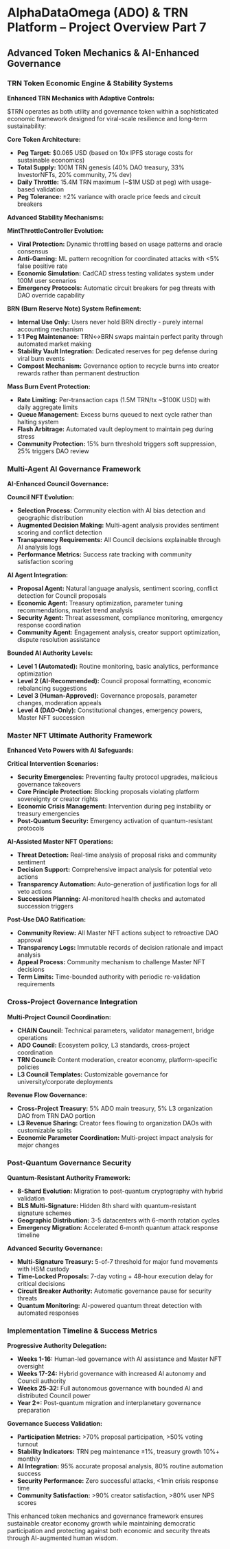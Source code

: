# AlphaDataOmega (ADO) & TRN Platform – Project Overview Part 7

## Advanced Token Mechanics & AI-Enhanced Governance

### TRN Token Economic Engine & Stability Systems

**Enhanced TRN Mechanics with Adaptive Controls:**

$TRN operates as both utility and governance token within a sophisticated economic framework designed for viral-scale resilience and long-term sustainability:

**Core Token Architecture:**
- **Peg Target:** $0.065 USD (based on 10x IPFS storage costs for sustainable economics)
- **Total Supply:** 100M TRN genesis (40% DAO treasury, 33% InvestorNFTs, 20% community, 7% dev)
- **Daily Throttle:** 15.4M TRN maximum (~$1M USD at peg) with usage-based validation
- **Peg Tolerance:** ±2% variance with oracle price feeds and circuit breakers

**Advanced Stability Mechanisms:**

**MintThrottleController Evolution:**
- **Viral Protection:** Dynamic throttling based on usage patterns and oracle consensus
- **Anti-Gaming:** ML pattern recognition for coordinated attacks with <5% false positive rate
- **Economic Simulation:** CadCAD stress testing validates system under 100M user scenarios
- **Emergency Protocols:** Automatic circuit breakers for peg threats with DAO override capability

**BRN (Burn Reserve Note) System Refinement:**
- **Internal Use Only:** Users never hold BRN directly - purely internal accounting mechanism
- **1:1 Peg Maintenance:** TRN↔BRN swaps maintain perfect parity through automated market making
- **Stability Vault Integration:** Dedicated reserves for peg defense during viral burn events
- **Compost Mechanism:** Governance option to recycle burns into creator rewards rather than permanent destruction

**Mass Burn Event Protection:**
- **Rate Limiting:** Per-transaction caps (1.5M TRN/tx ~$100K USD) with daily aggregate limits
- **Queue Management:** Excess burns queued to next cycle rather than halting system
- **Flash Arbitrage:** Automated vault deployment to maintain peg during stress
- **Community Protection:** 15% burn threshold triggers soft suppression, 25% triggers DAO review

### Multi-Agent AI Governance Framework

**AI-Enhanced Council Governance:**

**Council NFT Evolution:**
- **Selection Process:** Community election with AI bias detection and geographic distribution
- **Augmented Decision Making:** Multi-agent analysis provides sentiment scoring and conflict detection
- **Transparency Requirements:** All Council decisions explainable through AI analysis logs
- **Performance Metrics:** Success rate tracking with community satisfaction scoring

**AI Agent Integration:**
- **Proposal Agent:** Natural language analysis, sentiment scoring, conflict detection for Council proposals
- **Economic Agent:** Treasury optimization, parameter tuning recommendations, market trend analysis
- **Security Agent:** Threat assessment, compliance monitoring, emergency response coordination
- **Community Agent:** Engagement analysis, creator support optimization, dispute resolution assistance

**Bounded AI Authority Levels:**
- **Level 1 (Automated):** Routine monitoring, basic analytics, performance optimization
- **Level 2 (AI-Recommended):** Council proposal formatting, economic rebalancing suggestions
- **Level 3 (Human-Approved):** Governance proposals, parameter changes, moderation appeals
- **Level 4 (DAO-Only):** Constitutional changes, emergency powers, Master NFT succession

### Master NFT Ultimate Authority Framework

**Enhanced Veto Powers with AI Safeguards:**

**Critical Intervention Scenarios:**
- **Security Emergencies:** Preventing faulty protocol upgrades, malicious governance takeovers
- **Core Principle Protection:** Blocking proposals violating platform sovereignty or creator rights  
- **Economic Crisis Management:** Intervention during peg instability or treasury emergencies
- **Post-Quantum Security:** Emergency activation of quantum-resistant protocols

**AI-Assisted Master NFT Operations:**
- **Threat Detection:** Real-time analysis of proposal risks and community sentiment
- **Decision Support:** Comprehensive impact analysis for potential veto actions
- **Transparency Automation:** Auto-generation of justification logs for all veto actions
- **Succession Planning:** AI-monitored health checks and automated succession triggers

**Post-Use DAO Ratification:**
- **Community Review:** All Master NFT actions subject to retroactive DAO approval
- **Transparency Logs:** Immutable records of decision rationale and impact analysis
- **Appeal Process:** Community mechanism to challenge Master NFT decisions
- **Term Limits:** Time-bounded authority with periodic re-validation requirements

### Cross-Project Governance Integration

**Multi-Project Council Coordination:**
- **CHAIN Council:** Technical parameters, validator management, bridge operations
- **ADO Council:** Ecosystem policy, L3 standards, cross-project coordination
- **TRN Council:** Content moderation, creator economy, platform-specific policies  
- **L3 Council Templates:** Customizable governance for university/corporate deployments

**Revenue Flow Governance:**
- **Cross-Project Treasury:** 5% ADO main treasury, 5% L3 organization DAO from TRN DAO portion
- **L3 Revenue Sharing:** Creator fees flowing to organization DAOs with customizable splits
- **Economic Parameter Coordination:** Multi-project impact analysis for major changes

### Post-Quantum Governance Security

**Quantum-Resistant Authority Framework:**
- **8-Shard Evolution:** Migration to post-quantum cryptography with hybrid validation
- **BLS Multi-Signature:** Hidden 8th shard with quantum-resistant signature schemes
- **Geographic Distribution:** 3-5 datacenters with 6-month rotation cycles
- **Emergency Migration:** Accelerated 6-month quantum attack response timeline

**Advanced Security Governance:**
- **Multi-Signature Treasury:** 5-of-7 threshold for major fund movements with HSM custody
- **Time-Locked Proposals:** 7-day voting + 48-hour execution delay for critical decisions
- **Circuit Breaker Authority:** Automatic governance pause for security threats
- **Quantum Monitoring:** AI-powered quantum threat detection with automated responses

### Implementation Timeline & Success Metrics

**Progressive Authority Delegation:**
- **Weeks 1-16:** Human-led governance with AI assistance and Master NFT oversight
- **Weeks 17-24:** Hybrid governance with increased AI autonomy and Council authority
- **Weeks 25-32:** Full autonomous governance with bounded AI and distributed Council power
- **Year 2+:** Post-quantum migration and interplanetary governance preparation

**Governance Success Validation:**
- **Participation Metrics:** >70% proposal participation, >50% voting turnout
- **Stability Indicators:** TRN peg maintenance ±1%, treasury growth 10%+ monthly
- **AI Integration:** 95% accurate proposal analysis, 80% routine automation success
- **Security Performance:** Zero successful attacks, <1min crisis response time
- **Community Satisfaction:** >90% creator satisfaction, >80% user NPS scores

This enhanced token mechanics and governance framework ensures sustainable creator economy growth while maintaining democratic participation and protecting against both economic and security threats through AI-augmented human wisdom.
